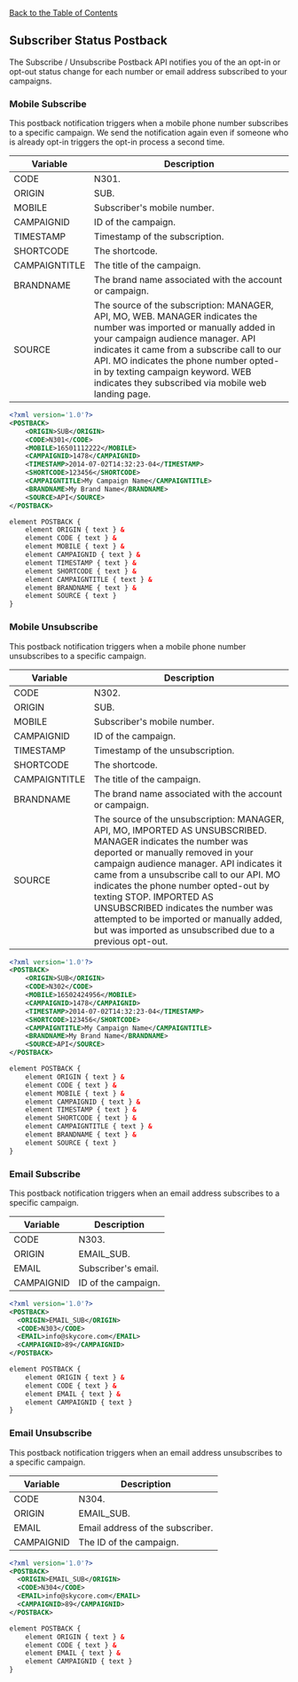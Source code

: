 [Back to the Table of Contents](/1.3/README.md)

## Subscriber Status Postback

The Subscribe / Unsubscribe Postback API notifies you of the an opt-in or opt-out status change for each number or email address subscribed to your campaigns. 

### Mobile Subscribe

This postback notification triggers when a mobile phone number subscribes to a specific campaign.  We send the notification again even if someone who is already opt-in triggers the opt-in process a second time.

| Variable | Description |
| -------- | ----------- |
| CODE | N301. |
| ORIGIN | SUB. | 
| MOBILE | Subscriber's mobile number. |
| CAMPAIGNID | ID of the campaign. |
| TIMESTAMP | Timestamp of the subscription. |
| SHORTCODE | The shortcode. | 
| CAMPAIGNTITLE | The title of the campaign. |
| BRANDNAME | The brand name associated with the account or campaign. |
| SOURCE | The source of the subscription: MANAGER, API, MO, WEB. MANAGER indicates the number was imported or manually added in your campaign audience manager. API indicates it came from a subscribe call to our API. MO indicates the phone number opted-in by texting campaign keyword. WEB indicates they subscribed via mobile web landing page. |

```xml
<?xml version='1.0'?>
<POSTBACK>
    <ORIGIN>SUB</ORIGIN>
    <CODE>N301</CODE>
    <MOBILE>16501112222</MOBILE>
    <CAMPAIGNID>1478</CAMPAIGNID>
    <TIMESTAMP>2014-07-02T14:32:23-04</TIMESTAMP>
    <SHORTCODE>123456</SHORTCODE>
    <CAMPAIGNTITLE>My Campaign Name</CAMPAIGNTITLE>
    <BRANDNAME>My Brand Name</BRANDNAME>
    <SOURCE>API</SOURCE>
</POSTBACK>
```

```xml
element POSTBACK {
    element ORIGIN { text } &
    element CODE { text } &
    element MOBILE { text } &
    element CAMPAIGNID { text } &
    element TIMESTAMP { text } &
    element SHORTCODE { text } &
    element CAMPAIGNTITLE { text } &
    element BRANDNAME { text } &
    element SOURCE { text }
}
```

### Mobile Unsubscribe

This postback notification triggers when a mobile phone number unsubscribes to a specific campaign.

| Variable | Description |
| -------- | ----------- |
| CODE | N302. |
| ORIGIN | SUB. | 
| MOBILE | Subscriber's mobile number. |
| CAMPAIGNID | ID of the campaign. |
| TIMESTAMP | Timestamp of the unsubscription. |
| SHORTCODE | The shortcode. | 
| CAMPAIGNTITLE | The title of the campaign. |
| BRANDNAME | The brand name associated with the account or campaign. |
| SOURCE | The source of the unsubscription: MANAGER, API, MO, IMPORTED AS UNSUBSCRIBED. MANAGER indicates the number was deported or manually removed in your campaign audience manager. API indicates it came from a unsubscribe call to our API. MO indicates the phone number opted-out by texting STOP. IMPORTED AS UNSUBSCRIBED indicates the number was attempted to be imported or manually added, but was imported as unsubscribed due to a previous opt-out. |

```xml
<?xml version='1.0'?>
<POSTBACK>
    <ORIGIN>SUB</ORIGIN>
    <CODE>N302</CODE>
    <MOBILE>16502424956</MOBILE>
    <CAMPAIGNID>1478</CAMPAIGNID>
    <TIMESTAMP>2014-07-02T14:32:23-04</TIMESTAMP>
    <SHORTCODE>123456</SHORTCODE>
    <CAMPAIGNTITLE>My Campaign Name</CAMPAIGNTITLE>
    <BRANDNAME>My Brand Name</BRANDNAME>
    <SOURCE>API</SOURCE>  
</POSTBACK>
```

```xml
element POSTBACK {
    element ORIGIN { text } &
    element CODE { text } &
    element MOBILE { text } &
    element CAMPAIGNID { text } &
    element TIMESTAMP { text } &
    element SHORTCODE { text } &
    element CAMPAIGNTITLE { text } &
    element BRANDNAME { text } &
    element SOURCE { text }
}
```

### Email Subscribe

This postback notification triggers when an email address subscribes to a specific campaign.

| Variable | Description |
| -------- | ----------- |
| CODE | N303. |
| ORIGIN | EMAIL_SUB. | 
| EMAIL | Subscriber's email. |
| CAMPAIGNID | ID of the campaign. |

```xml
<?xml version='1.0'?>
<POSTBACK>
  <ORIGIN>EMAIL_SUB</ORIGIN>
  <CODE>N303</CODE>
  <EMAIL>info@skycore.com</EMAIL>
  <CAMPAIGNID>89</CAMPAIGNID>
</POSTBACK>
```

```xml
element POSTBACK {
    element ORIGIN { text } &
    element CODE { text } &
    element EMAIL { text } &
    element CAMPAIGNID { text }
}
```

### Email Unsubscribe

This postback notification triggers when an email address unsubscribes to a specific campaign.

| Variable | Description |
| -------- | ----------- |
| CODE | N304. |
| ORIGIN | EMAIL_SUB. | 
| EMAIL | Email address of the subscriber. |
| CAMPAIGNID | The ID of the campaign. |

```xml
<?xml version='1.0'?>
<POSTBACK>
  <ORIGIN>EMAIL_SUB</ORIGIN>
  <CODE>N304</CODE>
  <EMAIL>info@skycore.com</EMAIL>
  <CAMPAIGNID>89</CAMPAIGNID>
</POSTBACK>
```

```xml
element POSTBACK {
    element ORIGIN { text } &
    element CODE { text } &
    element EMAIL { text } &
    element CAMPAIGNID { text }
}
```
